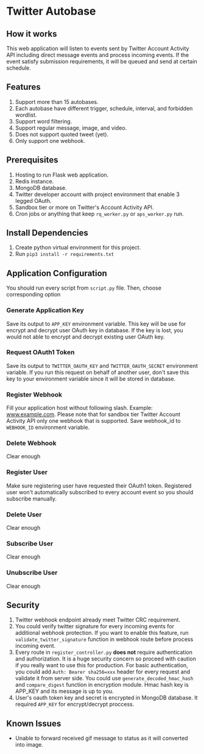 # Twitter Autobase

## How it works
This web application will listen to events sent by Twitter Account Activity API including direct message events and process incoming events. If the event satisfy submission requirements, it will be queued and send at certain schedule.

## Features
1. Support more than 15 autobases.
2. Each autobase have different trigger, schedule, interval, and forbidden wordlist.
3. Support word filtering.
4. Support regular message, image, and video.
5. Does not support quoted tweet (yet).
6. Only support one webhook.

## Prerequisites
1. Hosting to run Flask web application.
2. Redis instance.
3. MongoDB database.
4. Twitter developer account with project environment that enable 3 legged OAuth.
5. Sandbox tier or more on Twitter's Account Activity API.
6. Cron jobs or anything that keep `rq_worker.py` or `aps_worker.py` run.

## Install Dependencies
1. Create python virtual environment for this project.
2. Run `pip3 install -r requirements.txt`

## Application Configuration

You should run every script from `script.py` file. Then, choose corresponding option

### Generate Application Key
Save its output to `APP_KEY` environment variable. This key will be use for encrypt and decrypt user OAuth key in database. If the key is lost, you would not able to encrypt and decrypt existing user OAuth key.

### Request OAuth1 Token
Save its output to `TWITTER_OAUTH_KEY` and `TWITTER_OAUTH_SECRET` environment variable. If you run this request on behalf of another user, don't save this key to your environment variable since it will be stored in database.

### Register Webhook
Fill your application host without following slash. Example: www.example.com. Please note that for sandbox tier Twitter Account Activity API only one webhook that is supported. Save webhook_id to `WEBHOOK_ID` environment variable.

### Delete Webhook
Clear enough

### Register User
Make sure registering user have requested their OAuth1 token. Registered user won't automatically subscribed to every account event so you should subscribe manually.

### Delete User
Clear enough

### Subscribe User
Clear enough

### Unubscribe User
Clear enough

## Security
1. Twitter webhook endpoint already meet Twitter CRC requirement.
2. You could verify twitter signature for every incoming events for additional webhook protection. If you want to enable this feature, run `validate_twitter_signature` function in webhook route before process incoming event.
3. Every route in `register_controller.py` **does not** require authentication and authorization. It is a huge security concern so proceed with caution if you really want to use this for production. For basic authentication, you could add `Auth: Bearer sha256=xxx` header for every request and validate it from server side. You could use `generate_decoded_hmac_hash` and `compare_digest` function in encryption module. Hmac hash key is APP_KEY and its message is up to you.
4. User's oauth token key and secret is encrypted in MongoDB database. It required `APP_KEY` for encrypt/decrypt proccess.

## Known Issues
- Unable to forward received gif message to status as it will converted into image.